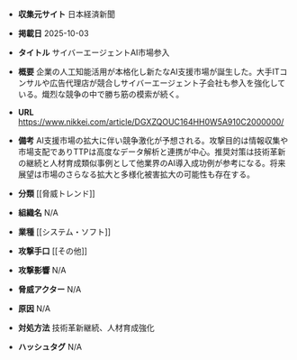 - **収集元サイト**
日本経済新聞

- **掲載日**
2025-10-03

- **タイトル**
サイバーエージェントAI市場参入

- **概要**
企業の人工知能活用が本格化し新たなAI支援市場が誕生した。大手ITコンサルや広告代理店が競合しサイバーエージェント子会社も参入を強化している。熾烈な競争の中で勝ち筋の模索が続く。

- **URL**
https://www.nikkei.com/article/DGXZQOUC164HH0W5A910C2000000/

- **備考**
AI支援市場の拡大に伴い競争激化が予想される。攻撃目的は情報収集や市場支配でありTTPは高度なデータ解析と連携が中心。推奨対策は技術革新の継続と人材育成類似事例として他業界のAI導入成功例が参考になる。将来展望は市場のさらなる拡大と多様化被害拡大の可能性も存在する。

- **分類**
[[脅威トレンド]]

- **組織名**
N/A

- **業種**
[[システム・ソフト]]

- **攻撃手口**
[[その他]]

- **攻撃影響**
N/A

- **脅威アクター**
N/A

- **原因**
N/A

- **対処方法**
技術革新継続、人材育成強化

- **ハッシュタグ**
N/A
